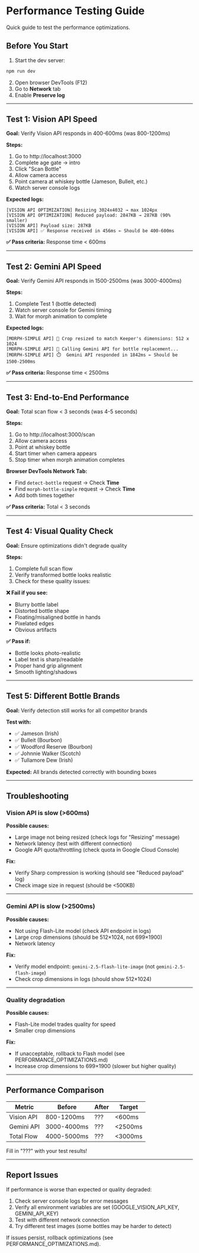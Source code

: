 # Performance Testing Guide

Quick guide to test the performance optimizations.

## Before You Start

1. Start the dev server:
```bash
npm run dev
```

2. Open browser DevTools (F12)
3. Go to **Network** tab
4. Enable **Preserve log**

---

## Test 1: Vision API Speed

**Goal:** Verify Vision API responds in 400-600ms (was 800-1200ms)

**Steps:**
1. Go to http://localhost:3000
2. Complete age gate → intro
3. Click "Scan Bottle"
4. Allow camera access
5. Point camera at whiskey bottle (Jameson, Bulleit, etc.)
6. Watch server console logs

**Expected logs:**
```
[VISION API OPTIMIZATION] Resizing 3024x4032 → max 1024px
[VISION API OPTIMIZATION] Reduced payload: 2847KB → 287KB (90% smaller)
[VISION API] Payload size: 287KB
[VISION API] ✅ Response received in 456ms ← Should be 400-600ms
```

**✅ Pass criteria:** Response time < 600ms

---

## Test 2: Gemini API Speed

**Goal:** Verify Gemini API responds in 1500-2500ms (was 3000-4000ms)

**Steps:**
1. Complete Test 1 (bottle detected)
2. Watch server console for Gemini timing
3. Wait for morph animation to complete

**Expected logs:**
```
[MORPH-SIMPLE API] 📏 Crop resized to match Keeper's dimensions: 512 x 1024
[MORPH-SIMPLE API] 🎨 Calling Gemini API for bottle replacement...
[MORPH-SIMPLE API] ⏱️  Gemini API responded in 1842ms ← Should be 1500-2500ms
```

**✅ Pass criteria:** Response time < 2500ms

---

## Test 3: End-to-End Performance

**Goal:** Total scan flow < 3 seconds (was 4-5 seconds)

**Steps:**
1. Go to http://localhost:3000/scan
2. Allow camera access
3. Point at whiskey bottle
4. Start timer when camera appears
5. Stop timer when morph animation completes

**Browser DevTools Network Tab:**
- Find `detect-bottle` request → Check **Time**
- Find `morph-bottle-simple` request → Check **Time**
- Add both times together

**✅ Pass criteria:** Total < 3 seconds

---

## Test 4: Visual Quality Check

**Goal:** Ensure optimizations didn't degrade quality

**Steps:**
1. Complete full scan flow
2. Verify transformed bottle looks realistic
3. Check for these quality issues:

**❌ Fail if you see:**
- Blurry bottle label
- Distorted bottle shape
- Floating/misaligned bottle in hands
- Pixelated edges
- Obvious artifacts

**✅ Pass if:**
- Bottle looks photo-realistic
- Label text is sharp/readable
- Proper hand grip alignment
- Smooth lighting/shadows

---

## Test 5: Different Bottle Brands

**Goal:** Verify detection still works for all competitor brands

**Test with:**
- ✅ Jameson (Irish)
- ✅ Bulleit (Bourbon)
- ✅ Woodford Reserve (Bourbon)
- ✅ Johnnie Walker (Scotch)
- ✅ Tullamore Dew (Irish)

**Expected:** All brands detected correctly with bounding boxes

---

## Troubleshooting

### Vision API is slow (>600ms)
**Possible causes:**
- Large image not being resized (check logs for "Resizing" message)
- Network latency (test with different connection)
- Google API quota/throttling (check quota in Google Cloud Console)

**Fix:**
- Verify Sharp compression is working (should see "Reduced payload" log)
- Check image size in request (should be <500KB)

---

### Gemini API is slow (>2500ms)
**Possible causes:**
- Not using Flash-Lite model (check API endpoint in logs)
- Large crop dimensions (should be 512×1024, not 699×1900)
- Network latency

**Fix:**
- Verify model endpoint: `gemini-2.5-flash-lite-image` (not `gemini-2.5-flash-image`)
- Check crop dimensions in logs (should show 512×1024)

---

### Quality degradation
**Possible causes:**
- Flash-Lite model trades quality for speed
- Smaller crop dimensions

**Fix:**
- If unacceptable, rollback to Flash model (see PERFORMANCE_OPTIMIZATIONS.md)
- Increase crop dimensions to 699×1900 (slower but higher quality)

---

## Performance Comparison

| Metric | Before | After | Target |
|--------|--------|-------|--------|
| Vision API | 800-1200ms | ??? | <600ms |
| Gemini API | 3000-4000ms | ??? | <2500ms |
| Total Flow | 4000-5000ms | ??? | <3000ms |

Fill in "???" with your test results!

---

## Report Issues

If performance is worse than expected or quality degraded:

1. Check server console logs for error messages
2. Verify all environment variables are set (GOOGLE_VISION_API_KEY, GEMINI_API_KEY)
3. Test with different network connection
4. Try different test images (some bottles may be harder to detect)

If issues persist, rollback optimizations (see PERFORMANCE_OPTIMIZATIONS.md).
